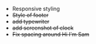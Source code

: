 * Responsive styling
* <s>Style of footer</s>
* <s>add typewriter</s>
* <s>add screenshot of clock</s>
* <s>Fix spacing around Hi I'm Sam</s>